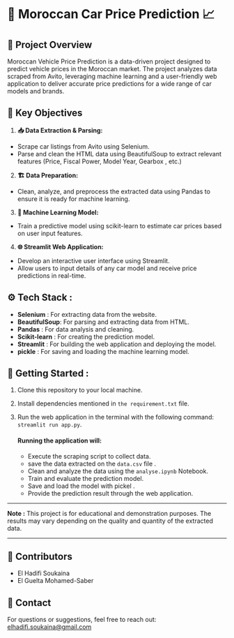 # 🚗 Moroccan Car Price Prediction 📈

## 📜 Project Overview
Moroccan Vehicle Price Prediction is a data-driven project designed to predict vehicle prices in the Moroccan market. The project analyzes data scraped from Avito, leveraging machine learning and a user-friendly web application to deliver accurate price predictions for a wide range of car models and brands.


## 🎯 Key Objectives

 1. **📥 Data Extraction & Parsing:**
   - Scrape car listings from Avito using Selenium.
   - Parse and clean the HTML data using BeautifulSoup to extract relevant features (Price, Fiscal Power, Model Year, Gearbox , etc.)

 2. **🏗 Data Preparation:**
   - Clean, analyze, and preprocess the extracted data using Pandas to ensure it is ready for machine learning.

 3. **🤖 Machine Learning Model:**
   - Train a predictive model using scikit-learn to estimate car prices based on user input features.

 4. **🌐 Streamlit Web Application:**
   - Develop an interactive user interface using Streamlit.
   - Allow users to input details of any car model and receive price predictions in real-time.


## ⚙ Tech Stack :

 - **Selenium** : For extracting data from the website.
 - **BeautifulSoup**: For parsing and extracting data from HTML.
 - **Pandas** : For data analysis and cleaning.
 - **Scikit-learn** : For creating the prediction model.
 - **Streamlit** : For building the web application and deploying the model.
 - **pickle** : For saving and loading the machine learning model.


## 🚀 Getting Started :

1. Clone this repository to your local machine.
2. Install dependencies mentioned in `the requirement.txt` file.
2. Run the web application in the terminal with the following command: `streamlit run app.py`.

   #### Running the application will:

   - Execute the scraping script to collect data.
   - save the data extracted on the `data.csv` file .
   - Clean and analyze the data using the `analyse.ipynb` Notebook.
   - Train and evaluate the prediction model.
   - Save and load the model with pickel .
   - Provide the prediction result through the web application.

---

 **Note :** This project is for educational and demonstration purposes. The results may vary depending on the quality and quantity of the extracted data.

---

## 👥 Contributors
 - El Hadifi Soukaina
 - El Guelta Mohamed-Saber

## 📧 Contact
For questions or suggestions, feel free to reach out: elhadifi.soukaina@gmail.com
